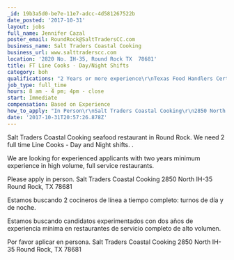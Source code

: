 ```yaml
---
_id: 19b3a5d0-be7e-11e7-adcc-4d581267522b
date_posted: '2017-10-31'
layout: jobs
full_name: Jennifer Cazal
poster_email: RoundRock@SaltTradersCC.com
business_name: Salt Traders Coastal Cooking
business_url: www.salttraderscc.com
location: '2820 No. IH-35, Round Rock TX  78681'
title: FT Line Cooks - Day/Night Shifts
category: boh
qualifications: "2 Years or more experience\r\nTexas Food Handlers Certificate"
job_type: full_time
hours: 8 am - 4 pm; 4pm - close
start: Immediate
compensation: Based on Experience
how_to_apply: "In Person\r\nSalt Traders Coastal Cooking\r\n2850 North IH-35\r\nRound Rock, TX 78681"
date: '2017-10-31T20:57:26.878Z'
---
```

Salt Traders Coastal Cooking seafood restaurant in Round Rock. We need 2 full time Line Cooks - Day and Night shifts. . 

We are looking for experienced applicants with two years minimum experience in high volume, full service restaurants.

Please apply in person. 
Salt Traders Coastal Cooking
2850 North IH-35
Round Rock, TX 78681

Estamos buscando 2 cocineros de línea a tiempo completo: turnos de día y de noche.

Estamos buscando candidatos experimentados con dos años de experiencia mínima en restaurantes de servicio completo de alto volumen.

Por favor aplicar en persona.
Salt Traders Coastal Cooking
2850 North IH-35
Round Rock, TX 78681
